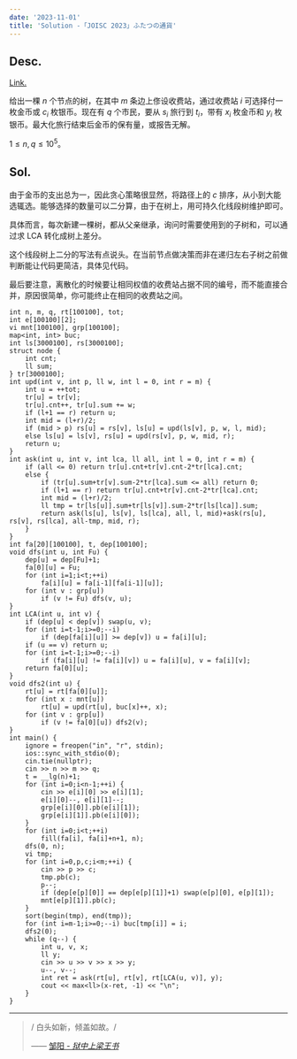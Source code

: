 ```yaml
---
date: '2023-11-01'
title: 'Solution -「JOISC 2023」ふたつの通貨'
---
```


## Desc.

[Link.](https://loj.ac/p/3966)

给出一棵 $n$ 个节点的树，在其中 $m$ 条边上俢设收费站，通过收费站 $i$ 可选择付一枚金币或 $c_i$ 枚银币。现在有 $q$ 个市民，要从 $s_i$ 旅行到 $t_i$，带有 $x_i$ 枚金币和 $y_i$ 枚银币。最大化旅行结束后金币的保有量，或报告无解。

$1\leqslant n, q \leqslant 10^5$。

## Sol.

由于金币的支出总为一，因此贪心策略很显然，将路径上的 $c$ 排序，从小到大能选辄选。能够选择的数量可以二分算，由于在树上，用可持久化线段树维护即可。

具体而言，每次新建一棵树，都从父亲继承，询问时需要使用到的子树和，可以通过求 LCA  转化成树上差分。

这个线段树上二分的写法有点说头。在当前节点做决策而非在递归左右子树之前做判断能让代码更简洁，具体见代码。

最后要注意，离散化的时候要让相同权值的收费站占据不同的编号，而不能直接合并，原因很简单，你可能终止在相同的收费站之间。

```cpp[class="line-numbers"]
int n, m, q, rt[100100], tot;
int e[100100][2];
vi mnt[100100], grp[100100];
map<int, int> buc;
int ls[3000100], rs[3000100];
struct node {
    int cnt;
    ll sum;
} tr[3000100];
int upd(int v, int p, ll w, int l = 0, int r = m) {
    int u = ++tot;
    tr[u] = tr[v];
    tr[u].cnt++, tr[u].sum += w;
    if (l+1 == r) return u;
    int mid = (l+r)/2;
    if (mid > p) rs[u] = rs[v], ls[u] = upd(ls[v], p, w, l, mid);
    else ls[u] = ls[v], rs[u] = upd(rs[v], p, w, mid, r);
    return u;
}
int ask(int u, int v, int lca, ll all, int l = 0, int r = m) {
    if (all <= 0) return tr[u].cnt+tr[v].cnt-2*tr[lca].cnt;
    else {
        if (tr[u].sum+tr[v].sum-2*tr[lca].sum <= all) return 0;
        if (l+1 == r) return tr[u].cnt+tr[v].cnt-2*tr[lca].cnt;
        int mid = (l+r)/2;
        ll tmp = tr[ls[u]].sum+tr[ls[v]].sum-2*tr[ls[lca]].sum;
        return ask(ls[u], ls[v], ls[lca], all, l, mid)+ask(rs[u], rs[v], rs[lca], all-tmp, mid, r);
    }
}
int fa[20][100100], t, dep[100100];
void dfs(int u, int Fu) {
    dep[u] = dep[Fu]+1;
    fa[0][u] = Fu;
    for (int i=1;i<t;++i)
        fa[i][u] = fa[i-1][fa[i-1][u]];
    for (int v : grp[u])
        if (v != Fu) dfs(v, u);
}
int LCA(int u, int v) {
    if (dep[u] < dep[v]) swap(u, v);
    for (int i=t-1;i>=0;--i)
        if (dep[fa[i][u]] >= dep[v]) u = fa[i][u];
    if (u == v) return u;
    for (int i=t-1;i>=0;--i)
        if (fa[i][u] != fa[i][v]) u = fa[i][u], v = fa[i][v];
    return fa[0][u];
}
void dfs2(int u) {
    rt[u] = rt[fa[0][u]];
    for (int x : mnt[u])
        rt[u] = upd(rt[u], buc[x]++, x);
    for (int v : grp[u])
        if (v != fa[0][u]) dfs2(v);
}
int main() {
    ignore = freopen("in", "r", stdin);
    ios::sync_with_stdio(0);
    cin.tie(nullptr);
    cin >> n >> m >> q;
    t = __lg(n)+1;
    for (int i=0;i<n-1;++i) {
        cin >> e[i][0] >> e[i][1];
        e[i][0]--, e[i][1]--;
        grp[e[i][0]].pb(e[i][1]);
        grp[e[i][1]].pb(e[i][0]);
    }
    for (int i=0;i<t;++i)
        fill(fa[i], fa[i]+n+1, n);
    dfs(0, n);
    vi tmp;
    for (int i=0,p,c;i<m;++i) {
        cin >> p >> c;
        tmp.pb(c);
        p--;
        if (dep[e[p][0]] == dep[e[p][1]]+1) swap(e[p][0], e[p][1]);
        mnt[e[p][1]].pb(c);
    }
    sort(begin(tmp), end(tmp));
    for (int i=m-1;i>=0;--i) buc[tmp[i]] = i;
    dfs2(0);
    while (q--) {
        int u, v, x;
        ll y;
        cin >> u >> v >> x >> y;
        u--, v--;
        int ret = ask(rt[u], rt[v], rt[LCA(u, v)], y);
        cout << max<ll>(x-ret, -1) << "\n";
    }
}
```

---

> / 白头如新，倾盖如故。/
>
> —— [邹阳 - *狱中上梁王书*](https://so.gushiwen.cn/shiwenv_7ddcdcf33399.aspx)